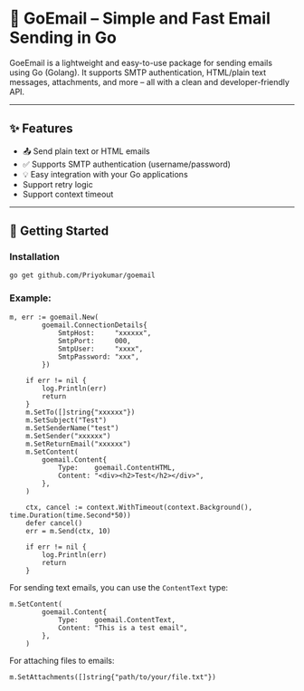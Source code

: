 # 📧 GoEmail – Simple and Fast Email Sending in Go

GoeEmail is a lightweight and easy-to-use package for sending emails using Go (Golang). It supports SMTP authentication, HTML/plain text messages, attachments, and more – all with a clean and developer-friendly API.

---

## ✨ Features

- 📤 Send plain text or HTML emails
- ✅ Supports SMTP authentication (username/password)
- 💡 Easy integration with your Go applications
- Support retry logic
- Support context timeout

---

## 🚀 Getting Started

### Installation

```
go get github.com/Priyokumar/goemail
```

### Example:
```
m, err := goemail.New(
		goemail.ConnectionDetails{
			SmtpHost:     "xxxxxx",
			SmtpPort:     000,
			SmtpUser:     "xxxx",
			SmtpPassword: "xxx",
		})

	if err != nil {
		log.Println(err)
		return
	}
	m.SetTo([]string{"xxxxxx"})
	m.SetSubject("Test")
	m.SetSenderName("test")
	m.SetSender("xxxxxx")
	m.SetReturnEmail("xxxxxx")
	m.SetContent(
		goemail.Content{
			Type:    goemail.ContentHTML,
			Content: "<div><h2>Test</h2></div>",
		},
	)

	ctx, cancel := context.WithTimeout(context.Background(), time.Duration(time.Second*50))
	defer cancel()
	err = m.Send(ctx, 10)

	if err != nil {
		log.Println(err)
		return
	}

 ```

 For sending text emails, you can use the `ContentText` type:
```
m.SetContent(
		goemail.Content{
			Type:    goemail.ContentText,
			Content: "This is a test email",
		},
	)
```

 For attaching files to emails:
```
m.SetAttachments([]string{"path/to/your/file.txt"})
```


